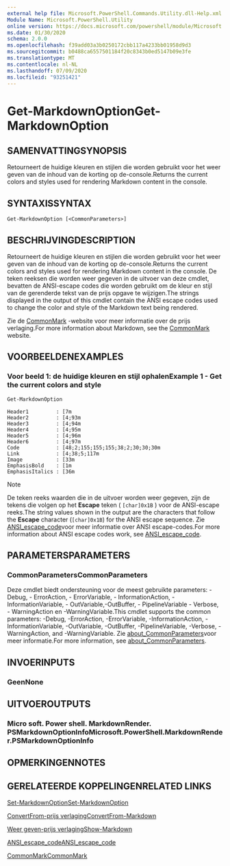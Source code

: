 ```yaml
---
external help file: Microsoft.PowerShell.Commands.Utility.dll-Help.xml
Module Name: Microsoft.PowerShell.Utility
online version: https://docs.microsoft.com/powershell/module/Microsoft.PowerShell.Utility/Get-MarkdownOption?view=powershell-7&WT.mc_id=ps-gethelp
ms.date: 01/30/2020
schema: 2.0.0
ms.openlocfilehash: f39add03a3b0250172cbb117a4233bb01958d9d3
ms.sourcegitcommit: b0488ca6557501184f20c8343b0ed5147b09e3fe
ms.translationtype: MT
ms.contentlocale: nl-NL
ms.lasthandoff: 07/09/2020
ms.locfileid: "93251421"
---
```

# <span data-ttu-id="6d64b-101">Get-MarkdownOption</span><span class="sxs-lookup"><span data-stu-id="6d64b-101">Get-MarkdownOption</span></span>

## <span data-ttu-id="6d64b-102">SAMENVATTING</span><span class="sxs-lookup"><span data-stu-id="6d64b-102">SYNOPSIS</span></span>
<span data-ttu-id="6d64b-103">Retourneert de huidige kleuren en stijlen die worden gebruikt voor het weer geven van de inhoud van de korting op de-console.</span><span class="sxs-lookup"><span data-stu-id="6d64b-103">Returns the current colors and styles used for rendering Markdown content in the console.</span></span>

## <span data-ttu-id="6d64b-104">SYNTAXIS</span><span class="sxs-lookup"><span data-stu-id="6d64b-104">SYNTAX</span></span>

```
Get-MarkdownOption [<CommonParameters>]
```

## <span data-ttu-id="6d64b-105">BESCHRIJVING</span><span class="sxs-lookup"><span data-stu-id="6d64b-105">DESCRIPTION</span></span>

<span data-ttu-id="6d64b-106">Retourneert de huidige kleuren en stijlen die worden gebruikt voor het weer geven van de inhoud van de korting op de-console.</span><span class="sxs-lookup"><span data-stu-id="6d64b-106">Returns the current colors and styles used for rendering Markdown content in the console.</span></span> <span data-ttu-id="6d64b-107">De teken reeksen die worden weer gegeven in de uitvoer van deze cmdlet, bevatten de ANSI-escape codes die worden gebruikt om de kleur en stijl van de gerenderde tekst van de prijs opgave te wijzigen.</span><span class="sxs-lookup"><span data-stu-id="6d64b-107">The strings displayed in the output of this cmdlet contain the ANSI escape codes used to change the color and style of the Markdown text being rendered.</span></span>

<span data-ttu-id="6d64b-108">Zie de [CommonMark](https://commonmark.org/) -website voor meer informatie over de prijs verlaging.</span><span class="sxs-lookup"><span data-stu-id="6d64b-108">For more information about Markdown, see the [CommonMark](https://commonmark.org/) website.</span></span>

## <span data-ttu-id="6d64b-109">VOORBEELDEN</span><span class="sxs-lookup"><span data-stu-id="6d64b-109">EXAMPLES</span></span>

### <span data-ttu-id="6d64b-110">Voor beeld 1: de huidige kleuren en stijl ophalen</span><span class="sxs-lookup"><span data-stu-id="6d64b-110">Example 1 - Get the current colors and style</span></span>

```powershell
Get-MarkdownOption
```

```Output
Header1         : [7m
Header2         : [4;93m
Header3         : [4;94m
Header4         : [4;95m
Header5         : [4;96m
Header6         : [4;97m
Code            : [48;2;155;155;155;38;2;30;30;30m
Link            : [4;38;5;117m
Image           : [33m
EmphasisBold    : [1m
EmphasisItalics : [36m
```

> [!NOTE]
> <span data-ttu-id="6d64b-111">De teken reeks waarden die in de uitvoer worden weer gegeven, zijn de tekens die volgen op het **Escape** teken ( `[char]0x1B` ) voor de ANSI-escape reeks.</span><span class="sxs-lookup"><span data-stu-id="6d64b-111">The string values shown in the output are the characters that follow the **Escape** character (`[char]0x1B`) for the ANSI escape sequence.</span></span> <span data-ttu-id="6d64b-112">Zie [ANSI_escape_code](https://en.wikipedia.org/wiki/ANSI_escape_code)voor meer informatie over ANSI escape-codes.</span><span class="sxs-lookup"><span data-stu-id="6d64b-112">For more information about ANSI escape codes work, see [ANSI_escape_code](https://en.wikipedia.org/wiki/ANSI_escape_code).</span></span>

## <span data-ttu-id="6d64b-113">PARAMETERS</span><span class="sxs-lookup"><span data-stu-id="6d64b-113">PARAMETERS</span></span>

### <span data-ttu-id="6d64b-114">CommonParameters</span><span class="sxs-lookup"><span data-stu-id="6d64b-114">CommonParameters</span></span>

<span data-ttu-id="6d64b-115">Deze cmdlet biedt ondersteuning voor de meest gebruikte parameters: -Debug, - ErrorAction, - ErrorVariable, - InformationAction, -InformationVariable, - OutVariable,-OutBuffer, - PipelineVariable - Verbose, - WarningAction en -WarningVariable.</span><span class="sxs-lookup"><span data-stu-id="6d64b-115">This cmdlet supports the common parameters: -Debug, -ErrorAction, -ErrorVariable, -InformationAction, -InformationVariable, -OutVariable, -OutBuffer, -PipelineVariable, -Verbose, -WarningAction, and -WarningVariable.</span></span> <span data-ttu-id="6d64b-116">Zie [about_CommonParameters](https://go.microsoft.com/fwlink/?LinkID=113216)voor meer informatie.</span><span class="sxs-lookup"><span data-stu-id="6d64b-116">For more information, see [about_CommonParameters](https://go.microsoft.com/fwlink/?LinkID=113216).</span></span>

## <span data-ttu-id="6d64b-117">INVOER</span><span class="sxs-lookup"><span data-stu-id="6d64b-117">INPUTS</span></span>

### <span data-ttu-id="6d64b-118">Geen</span><span class="sxs-lookup"><span data-stu-id="6d64b-118">None</span></span>

## <span data-ttu-id="6d64b-119">UITVOER</span><span class="sxs-lookup"><span data-stu-id="6d64b-119">OUTPUTS</span></span>

### <span data-ttu-id="6d64b-120">Micro soft. Power shell. MarkdownRender. PSMarkdownOptionInfo</span><span class="sxs-lookup"><span data-stu-id="6d64b-120">Microsoft.PowerShell.MarkdownRender.PSMarkdownOptionInfo</span></span>

## <span data-ttu-id="6d64b-121">OPMERKINGEN</span><span class="sxs-lookup"><span data-stu-id="6d64b-121">NOTES</span></span>

## <span data-ttu-id="6d64b-122">GERELATEERDE KOPPELINGEN</span><span class="sxs-lookup"><span data-stu-id="6d64b-122">RELATED LINKS</span></span>

[<span data-ttu-id="6d64b-123">Set-MarkdownOption</span><span class="sxs-lookup"><span data-stu-id="6d64b-123">Set-MarkdownOption</span></span>](Set-MarkdownOption.md)

[<span data-ttu-id="6d64b-124">ConvertFrom-prijs verlaging</span><span class="sxs-lookup"><span data-stu-id="6d64b-124">ConvertFrom-Markdown</span></span>](ConvertFrom-Markdown.md)

[<span data-ttu-id="6d64b-125">Weer geven-prijs verlaging</span><span class="sxs-lookup"><span data-stu-id="6d64b-125">Show-Markdown</span></span>](Show-Markdown.md)

[<span data-ttu-id="6d64b-126">ANSI_escape_code</span><span class="sxs-lookup"><span data-stu-id="6d64b-126">ANSI_escape_code</span></span>](https://en.wikipedia.org/wiki/ANSI_escape_code)

[<span data-ttu-id="6d64b-127">CommonMark</span><span class="sxs-lookup"><span data-stu-id="6d64b-127">CommonMark</span></span>](https://commonmark.org/)
